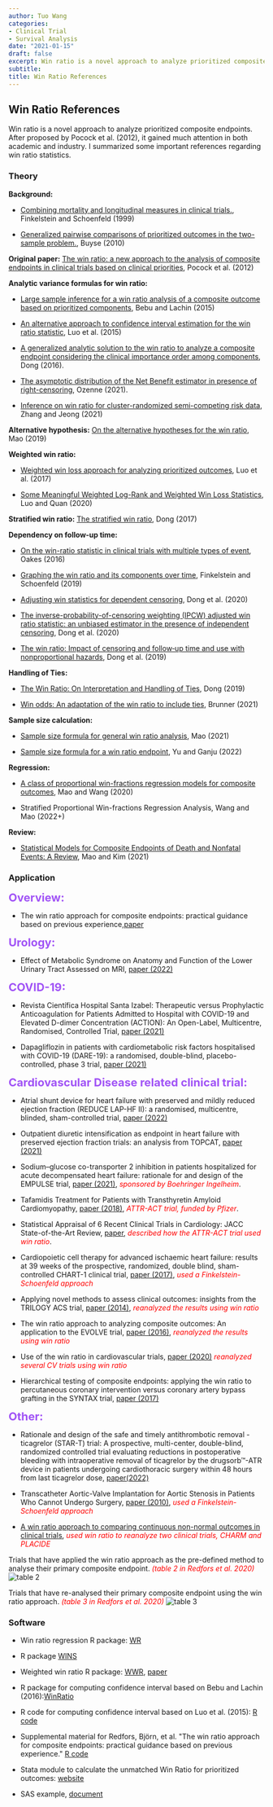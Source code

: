 ```yaml
---
author: Tuo Wang
categories:
- Clinical Trial
- Survival Analysis
date: "2021-01-15"
draft: false
excerpt: Win ratio is a novel approach to analyze prioritized composite endpoints. After proposed by Pocock et al. (2012), it gained much attention in both academic and industry. 
subtitle: 
title: Win Ratio References
---
```


## Win Ratio References

Win ratio is a novel approach to analyze prioritized composite endpoints. After proposed by Pocock et al. (2012), it gained much attention in both academic and industry. I summarized some important references regarding win ratio statistics.

### Theory

**Background:**

- [Combining mortality and longitudinal measures in clinical trials.](https://onlinelibrary.wiley.com/doi/abs/10.1002/%28SICI%291097-0258%2819990615%2918%3A11%3C1341%3A%3AAID-SIM129%3E3.0.CO%3B2-7), Finkelstein and Schoenfeld (1999)

- [Generalized pairwise comparisons of prioritized outcomes in the two-sample problem.](https://onlinelibrary.wiley.com/doi/abs/10.1002/sim.3923), Buyse (2010)

**Original paper:** [The win ratio: a new approach to the analysis of composite endpoints in clinical trials based on clinical priorities](https://academic.oup.com/eurheartj/article/33/2/176/439013), Pocock et al. (2012)

**Analytic variance formulas for win ratio:** 

- [Large sample inference for a win ratio analysis of a composite outcome based on prioritized components](https://academic.oup.com/biostatistics/article/17/1/178/1744479), Bebu and Lachin (2015)

- [An alternative approach to confidence interval estimation for the win ratio statistic](https://onlinelibrary.wiley.com/doi/full/10.1111/biom.12225), Luo et al. (2015)

- [A generalized analytic solution to the win ratio to analyze a composite endpoint considering the clinical importance order among components](https://onlinelibrary.wiley.com/doi/full/10.1002/pst.1763?casa_token=7OaTK3AD2W4AAAAA%3AAJDGGnu-lzjcqN00i1dMqqbwR5ae-7oOXP1P9lswjjlyS2nw64-mRgLMYHthn34oHjaf6A604n-VI2c), Dong (2016). 

- [The asymptotic distribution of the Net Benefit estimator in presence of right-censoring](https://journals.sagepub.com/doi/full/10.1177/09622802211037067?casa_token=kaVqsz-TshQAAAAA%3AvxrzjkiQxqKIl3f7_tPmfZSAz_1hvKLVtSdXneXl1KcxohOPrYnVFwXjGSN8TsiRk0S8Pw-dfLmThQ4), Ozenne (2021).

- [Inference on win ratio for cluster-randomized semi-competing risk data](https://link.springer.com/article/10.1007/s42081-021-00131-1), Zhang and Jeong (2021)

**Alternative hypothesis:** [On the alternative hypotheses for the win ratio](https://onlinelibrary.wiley.com/doi/abs/10.1111/biom.12954), Mao (2019)

**Weighted win ratio:**

- [Weighted win loss approach for analyzing prioritized outcomes](https://onlinelibrary.wiley.com/doi/abs/10.1002/sim.7284), Luo et al. (2017)

- [Some Meaningful Weighted Log-Rank and Weighted Win Loss Statistics](https://link.springer.com/article/10.1007/s12561-020-09273-4), Luo and Quan (2020)

**Stratified win ratio:** [The stratified win ratio](https://www.tandfonline.com/doi/abs/10.1080/10543406.2017.1397007?journalCode=lbps20#:~:text=Consider%20a%20clinical%20trial%20with,2%2C%20%E2%80%A6%2C%20M), Dong (2017)

**Dependency on follow-up time:**

- [On the win-ratio statistic in clinical trials with multiple types of event](https://academic.oup.com/biomet/article-abstract/103/3/742/1743978?redirectedFrom=fulltext), Oakes (2016)

- [Graphing the win ratio and its components over time](https://onlinelibrary.wiley.com/doi/abs/10.1002/sim.7895), Finkelstein and Schoenfeld (2019)

- [Adjusting win statistics for dependent censoring](https://onlinelibrary.wiley.com/doi/abs/10.1002/pst.2086), Dong et al. (2020)

- [The inverse-probability-of-censoring weighting (IPCW) adjusted win ratio statistic: an unbiased estimator in the presence of independent censoring](https://www.tandfonline.com/doi/abs/10.1080/10543406.2020.1757692), Dong et al. (2020)

- [The win ratio: Impact of censoring and follow‐up time and use with nonproportional hazards](https://onlinelibrary.wiley.com/doi/full/10.1002/pst.1977?casa_token=FoLNO8bdSwkAAAAA%3Ahrpi3ENz_dkOXGHpKUKHJiOgP4ePBDgf04_rssrCMtHE9PJw6H-QGGieJxzAPQdH3vCpqoyUUaCZ_aY), Dong et al. (2019)

**Handling of Ties:** 

- [The Win Ratio: On Interpretation and Handling of Ties](https://www.tandfonline.com/doi/abs/10.1080/19466315.2019.1575279?journalCode=usbr20), Dong (2019)

- [Win odds: An adaptation of the win ratio to include ties](https://onlinelibrary.wiley.com/doi/full/10.1002/sim.8967?casa_token=aZWSuQx0R-sAAAAA%3A7pSCiZkAZVs2AaHpxSNLXi2k2E2Hcjkw6s2j63DnJCWvnwKQ08nBulZCeLfaD2gUF1RQb4Iscsk4-Q8), Brunner (2021)

**Sample size calculation:** 

- [Sample size formula for general win ratio analysis](https://onlinelibrary.wiley.com/doi/abs/10.1111/biom.13501), Mao (2021)

- [Sample size formula for a win ratio endpoint](https://onlinelibrary.wiley.com/doi/abs/10.1002/sim.9297), Yu and Ganju (2022)

**Regression:** 

- [A class of proportional win-fractions regression models for composite outcomes](https://onlinelibrary.wiley.com/doi/abs/10.1111/biom.13382), Mao and Wang (2020)

- Stratified Proportional Win-fractions Regression Analysis, Wang and Mao (2022+)

**Review:**

- [Statistical Models for Composite Endpoints of Death and Nonfatal Events: A Review](https://www.tandfonline.com/doi/abs/10.1080/19466315.2021.1927824), Mao and Kim (2021)

### Application

<b><span style="font-size:22px;color: #A154F6;">Overview:</span></b>

  - The win ratio approach for composite endpoints: practical guidance based on previous experience,[paper](https://academic.oup.com/eurheartj/article-abstract/41/46/4391/5903165?redirectedFrom=fulltext)

<b><span style="font-size:22px;color: #A154F6;">Urology:</span></b>

  - Effect of Metabolic Syndrome on Anatomy and Function of the Lower Urinary Tract Assessed on MRI, [paper (2022)](https://www.sciencedirect.com/science/article/pii/S009042952100892X?casa_token=GntC6JflwAoAAAAA:2nfyjLx5C_u9OlbvQNSCgfTUNjgPIphaQnudwcXqHTUKMlj2LzgwVCIvmmwtb4RhobkcOuUTKfNT)

<b><span style="font-size:22px;color: #A154F6;">COVID-19:</span></b>

  - Revista Científica Hospital Santa Izabel: Therapeutic versus Prophylactic Anticoagulation for Patients Admitted to Hospital with COVID-19 and Elevated D-dimer Concentration (ACTION): An Open-Label, Multicentre, Randomised, Controlled Trial, [paper (2021)](https://www.sciencedirect.com/science/article/pii/S0140673621012034?casa_token=tAbiNA4i7EgAAAAA:iiZtYLiV_elqKkRkuZ55EKl_h0-cPgZjTjpS0pG-MLX9FAfAedbcvCI88ipnuJtX-P3JKzb8qXyX)
  
  - Dapagliflozin in patients with cardiometabolic risk factors hospitalised with COVID-19 (DARE-19): a randomised, double-blind, placebo-controlled, phase 3 trial, [paper (2021)](https://www.sciencedirect.com/science/article/pii/S2213858721001807)

<b><span style="font-size:22px;color: #A154F6;">Cardiovascular Disease related clinical trial:</span></b>

  - Atrial shunt device for heart failure with preserved and mildly reduced ejection fraction (REDUCE LAP-HF II): a randomised, multicentre, blinded, sham-controlled trial, [paper (2022)](https://www.sciencedirect.com/science/article/pii/S0140673622000162?casa_token=Oxi5uZt_9jcAAAAA:KV3_mvi07Y0m4BjB3-Yg4nrEHxaA7jXs19kfF2kllpeGbsChU8zFkUh0FCn6VMyPj-YVzHG3scu7)
  
  - Outpatient diuretic intensification as endpoint in heart failure with preserved ejection fraction trials: an analysis from TOPCAT, [paper (2021)](https://onlinelibrary.wiley.com/doi/epdf/10.1002/ejhf.2376)
  
  - Sodium–glucose co-transporter 2 inhibition in patients hospitalized for acute decompensated heart failure: rationale for and design of the EMPULSE trial, [paper (2021)](https://onlinelibrary.wiley.com/doi/full/10.1002/ejhf.2137), <i><span style="color: red;">sponsored by Boehringer Ingelheim</span></i>.

  - Tafamidis Treatment for Patients with Transthyretin Amyloid Cardiomyopathy, [paper (2018)](https://www.nejm.org/doi/full/10.1056/NEJMoa1805689), <i><span style="color: red;">ATTR-ACT trial, funded by Pfizer</span></i>.
  
  - Statistical Appraisal of 6 Recent Clinical Trials in Cardiology: JACC State-of-the-Art Review, [paper](https://www.sciencedirect.com/science/article/pii/S0735109719347205?via%3Dihub), <i><span style="color: red;">described how the ATTR-ACT trial used win ratio</span></i>.
  
  - Cardiopoietic cell therapy for advanced ischaemic heart failure: results at 39 weeks of the prospective, randomized, double blind, sham-controlled CHART-1 clinical trial, [paper (2017)](https://www.ncbi.nlm.nih.gov/pmc/articles/PMC5381596/), <i><span style="color: red;">used a Finkelstein-Schoenfeld approach</span></i>

  - Applying novel methods to assess clinical outcomes: insights from the TRILOGY ACS trial, [paper (2014)](https://academic.oup.com/eurheartj/article/36/6/385/445850), <i><span style="color: red;">reanalyzed the results using win ratio</span></i>

  - The win ratio approach to analyzing composite outcomes: An application to the EVOLVE trial, [paper (2016)](https://www.sciencedirect.com/science/article/pii/S1551714416300489?casa_token=qJIvmltRtgEAAAAA:dVhV7TziNHvrSVwu7xyUZrbeDNoTEg_-y7xBSaowrxqIaT7G5mIkYrfIz1-mqE1fnGqKcJkHGA), <i><span style="color: red;">reanalyzed the results using win ratio</span></i>
  
  - Use of the win ratio in cardiovascular trials, [paper (2020)](https://www.sciencedirect.com/science/article/pii/S221317792030202X?via%3Dihub) <i><span style="color: red;">reanalyzed several CV trials using win ratio</span></i>

  - Hierarchical testing of composite endpoints: applying the win ratio to percutaneous coronary intervention versus coronary artery bypass grafting in the SYNTAX trial, [paper (2017)](https://pubmed.ncbi.nlm.nih.gov/28134125/)

<b><span style="font-size:22px;color: #A154F6;">Other:</span></b>

  - Rationale and design of the safe and timely antithrombotic removal - ticagrelor (STAR-T) trial: A prospective, multi-center, double-blind, randomized controlled trial evaluating reductions in postoperative bleeding with intraoperative removal of ticagrelor by the drugsorb™-ATR device in patients undergoing cardiothoracic surgery within 48 hours from last ticagrelor dose, [paper(2022)](https://www.sciencedirect.com/science/article/pii/S0002870321004427)
  
  - Transcatheter Aortic-Valve Implantation for Aortic Stenosis in Patients Who Cannot Undergo Surgery, [paper (2010)](https://www.nejm.org/doi/10.1056/NEJMoa1008232?url_ver=Z39.88-2003&rfr_id=ori:rid:crossref.org&rfr_dat=cr_pub%20%200www.ncbi.nlm.nih.gov), <i><span style="color: red;">used a Finkelstein-Schoenfeld approach</span></i>

  - [A win ratio approach to comparing continuous non-normal outcomes in clinical trials](https://onlinelibrary.wiley.com/doi/abs/10.1002/pst.1743), <i><span style="color: red;">used win ratio to reanalyze two clinical trials, CHARM and PLACIDE </span></i>


Trials that have applied the win ratio approach as the pre-defined method to analyse their primary composite endpoint. <i><span style="color: red;">(table 2 in Redfors et al. 2020)</span></i>
![table 2](table2.png)

Trials that have re-analysed their primary composite endpoint using the win ratio approach. <i><span style="color: red;">(table 3 in Redfors et al. 2020)</span></i>
![table 3](table3.png)



### Software

- Win ratio regression R package: [WR](https://cran.r-project.org/web/packages/WR/index.html)

- R package [WINS](https://cran.uni-muenster.de/web/packages/WINS/vignettes/vignette.pdf)

- Weighted win ratio R package: [WWR](https://cran.r-project.org/web/packages/WWR/WWR.pdf), [paper](https://www.hoajonline.com/medicalstat/2053-7662/5/4)

- R package for computing confidence interval based on Bebu and Lachin (2016):[WinRatio](https://cran.r-project.org/web/packages/WinRatio/WinRatio.pdf)

- R code for computing confidence interval based on Luo et al. (2015): [R code](https://onlinelibrary.wiley.com/action/downloadSupplement?doi=10.1111%2Fbiom.12225&file=biom12225-sup-0001-SupData-S1.pdf)

- Supplemental material for Redfors, Björn, et al. "The win ratio approach for composite endpoints: practical guidance based on previous experience." [R code](https://github.com/CRF-Biostatistics/WinRatioApplications)

- Stata module to calculate the unmatched Win Ratio for prioritized outcomes: [website](https://econpapers.repec.org/software/bocbocode/s458984.htm)

- SAS example, [document](https://www.lexjansen.com/phuse/2019/as/AS11.pdf)
